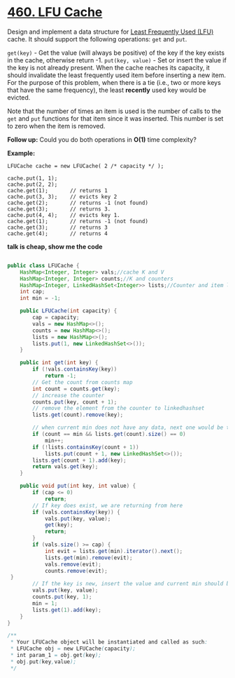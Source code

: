 # [460. LFU Cache](https://leetcode.com/problems/lfu-cache/)

Design and implement a data structure for [Least Frequently Used (LFU)](https://en.wikipedia.org/wiki/Least_frequently_used) cache. It should support the following operations: `get` and `put`.

`get(key)` - Get the value (will always be positive) of the key if the key exists in the cache, otherwise return -1.
`put(key, value)` - Set or insert the value if the key is not already present. When the cache reaches its capacity, it should invalidate the least frequently used item before inserting a new item. For the purpose of this problem, when there is a tie (i.e., two or more keys that have the same frequency), the least **recently** used key would be evicted.

Note that the number of times an item is used is the number of calls to the `get` and `put` functions for that item since it was inserted. This number is set to zero when the item is removed.

 

**Follow up:**
Could you do both operations in **O(1)** time complexity?

 

**Example:**

```
LFUCache cache = new LFUCache( 2 /* capacity */ );

cache.put(1, 1);
cache.put(2, 2);
cache.get(1);       // returns 1
cache.put(3, 3);    // evicts key 2
cache.get(2);       // returns -1 (not found)
cache.get(3);       // returns 3.
cache.put(4, 4);    // evicts key 1.
cache.get(1);       // returns -1 (not found)
cache.get(3);       // returns 3
cache.get(4);       // returns 4
```

 

**talk is cheap, show me the code**

```java

public class LFUCache {
    HashMap<Integer, Integer> vals;//cache K and V
    HashMap<Integer, Integer> counts;//K and counters
    HashMap<Integer, LinkedHashSet<Integer>> lists;//Counter and item list
    int cap;
    int min = -1;

    public LFUCache(int capacity) {
        cap = capacity;
        vals = new HashMap<>();
        counts = new HashMap<>();
        lists = new HashMap<>();
        lists.put(1, new LinkedHashSet<>());
    }

    public int get(int key) {
        if (!vals.containsKey(key))
            return -1;
        // Get the count from counts map
        int count = counts.get(key);
        // increase the counter
        counts.put(key, count + 1);
        // remove the element from the counter to linkedhashset
        lists.get(count).remove(key);

        // when current min does not have any data, next one would be the min
        if (count == min && lists.get(count).size() == 0)
            min++;
        if (!lists.containsKey(count + 1))
            lists.put(count + 1, new LinkedHashSet<>());
        lists.get(count + 1).add(key);
        return vals.get(key);
    }

    public void put(int key, int value) {
        if (cap <= 0)
            return;
        // If key does exist, we are returning from here
        if (vals.containsKey(key)) {
            vals.put(key, value);
            get(key);
            return;
        }
        if (vals.size() >= cap) {
            int evit = lists.get(min).iterator().next();
            lists.get(min).remove(evit);
            vals.remove(evit);
            counts.remove(evit);       
 }
        // If the key is new, insert the value and current min should be 1 of course
        vals.put(key, value);
        counts.put(key, 1);
        min = 1;
        lists.get(1).add(key);
    }
}

/**
 * Your LFUCache object will be instantiated and called as such:
 * LFUCache obj = new LFUCache(capacity);
 * int param_1 = obj.get(key);
 * obj.put(key,value);
 */
```

